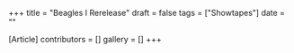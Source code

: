 +++
title = "Beagles I Rerelease"
draft = false
tags = ["Showtapes"]
date = ""

[Article]
contributors = []
gallery = []
+++